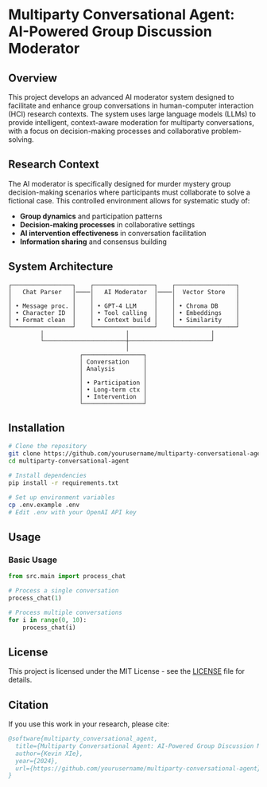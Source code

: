 # Multiparty Conversational Agent: AI-Powered Group Discussion Moderator

## Overview

This project develops an advanced AI moderator system designed to facilitate and enhance group conversations in human-computer interaction (HCI) research contexts. The system uses large language models (LLMs) to provide intelligent, context-aware moderation for multiparty conversations, with a focus on decision-making processes and collaborative problem-solving.

## Research Context

The AI moderator is specifically designed for murder mystery group decision-making scenarios where participants must collaborate to solve a fictional case. This controlled environment allows for systematic study of:

- **Group dynamics** and participation patterns
- **Decision-making processes** in collaborative settings
- **AI intervention effectiveness** in conversation facilitation
- **Information sharing** and consensus building

## System Architecture

```
┌─────────────────┐    ┌─────────────────┐    ┌─────────────────┐
│   Chat Parser   │────│   AI Moderator  │────│  Vector Store   │
│                 │    │                 │    │                 │
│ • Message proc. │    │ • GPT-4 LLM     │    │ • Chroma DB     │
│ • Character ID  │    │ • Tool calling  │    │ • Embeddings    │
│ • Format clean  │    │ • Context build │    │ • Similarity    │
└─────────────────┘    └─────────────────┘    └─────────────────┘
         │                       │                       │
         └───────────────────────┼───────────────────────┘
                                 │
                    ┌─────────────────┐
                    │ Conversation    │
                    │ Analysis        │
                    │                 │
                    │ • Participation │
                    │ • Long-term ctx │
                    │ • Intervention  │
                    └─────────────────┘
```

## Installation

```bash
# Clone the repository
git clone https://github.com/yourusername/multiparty-conversational-agent.git
cd multiparty-conversational-agent

# Install dependencies
pip install -r requirements.txt

# Set up environment variables
cp .env.example .env
# Edit .env with your OpenAI API key
```

## Usage

### Basic Usage

```python
from src.main import process_chat

# Process a single conversation
process_chat(1)

# Process multiple conversations
for i in range(0, 10):
    process_chat(i)
```


## License

This project is licensed under the MIT License - see the [LICENSE](LICENSE) file for details.

## Citation

If you use this work in your research, please cite:

```bibtex
@software{multiparty_conversational_agent,
  title={Multiparty Conversational Agent: AI-Powered Group Discussion Moderator},
  author={Kevin XIe},
  year={2024},
  url={https://github.com/yourusername/multiparty-conversational-agent}
}
```
